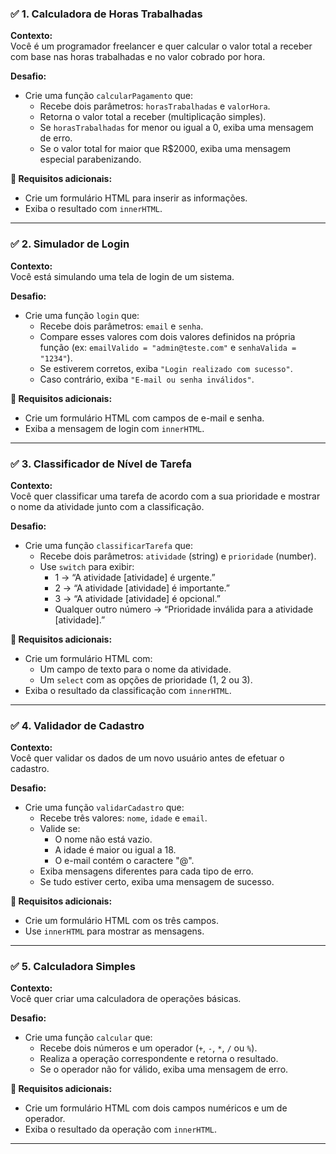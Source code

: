 ### ✅ 1. Calculadora de Horas Trabalhadas

**Contexto:**  
Você é um programador freelancer e quer calcular o valor total a receber com base nas horas trabalhadas e no valor cobrado por hora.

**Desafio:**
- Crie uma função `calcularPagamento` que:
  - Recebe dois parâmetros: `horasTrabalhadas` e `valorHora`.
  - Retorna o valor total a receber (multiplicação simples).
  - Se `horasTrabalhadas` for menor ou igual a 0, exiba uma mensagem de erro.
  - Se o valor total for maior que R$2000, exiba uma mensagem especial parabenizando.

**🧩 Requisitos adicionais:**
- Crie um formulário HTML para inserir as informações.
- Exiba o resultado com `innerHTML`.

---

### ✅ 2. Simulador de Login

**Contexto:**  
Você está simulando uma tela de login de um sistema.

**Desafio:**
- Crie uma função `login` que:
  - Recebe dois parâmetros: `email` e `senha`.
  - Compare esses valores com dois valores definidos na própria função (ex: `emailValido = "admin@teste.com"` e `senhaValida = "1234"`).
  - Se estiverem corretos, exiba `"Login realizado com sucesso"`.
  - Caso contrário, exiba `"E-mail ou senha inválidos"`.

**🧩 Requisitos adicionais:**
- Crie um formulário HTML com campos de e-mail e senha.
- Exiba a mensagem de login com `innerHTML`.

---

### ✅ 3. Classificador de Nível de Tarefa

**Contexto:**  
Você quer classificar uma tarefa de acordo com a sua prioridade e mostrar o nome da atividade junto com a classificação.

**Desafio:**
- Crie uma função `classificarTarefa` que:
  - Recebe dois parâmetros: `atividade` (string) e `prioridade` (number).
  - Use `switch` para exibir:
    - 1 → “A atividade [atividade] é urgente.”
    - 2 → “A atividade [atividade] é importante.”
    - 3 → “A atividade [atividade] é opcional.”
    - Qualquer outro número → “Prioridade inválida para a atividade [atividade].”

**🧩 Requisitos adicionais:**
- Crie um formulário HTML com:
  - Um campo de texto para o nome da atividade.
  - Um `select` com as opções de prioridade (1, 2 ou 3).
- Exiba o resultado da classificação com `innerHTML`.

---

### ✅ 4. Validador de Cadastro

**Contexto:**  
Você quer validar os dados de um novo usuário antes de efetuar o cadastro.

**Desafio:**
- Crie uma função `validarCadastro` que:
  - Recebe três valores: `nome`, `idade` e `email`.
  - Valide se:
    - O nome não está vazio.
    - A idade é maior ou igual a 18.
    - O e-mail contém o caractere "@".
  - Exiba mensagens diferentes para cada tipo de erro.
  - Se tudo estiver certo, exiba uma mensagem de sucesso.

**🧩 Requisitos adicionais:**
- Crie um formulário HTML com os três campos.
- Use `innerHTML` para mostrar as mensagens.

---

### ✅ 5. Calculadora Simples

**Contexto:**  
Você quer criar uma calculadora de operações básicas.

**Desafio:**
- Crie uma função `calcular` que:
  - Recebe dois números e um operador (`+`, `-`, `*`, `/` ou `%`).
  - Realiza a operação correspondente e retorna o resultado.
  - Se o operador não for válido, exiba uma mensagem de erro.

**🧩 Requisitos adicionais:**
- Crie um formulário HTML com dois campos numéricos e um de operador.
- Exiba o resultado da operação com `innerHTML`.

---

